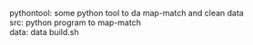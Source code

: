 pythontool: some python tool to da map-match and clean data  
src: python program to map-match  
data: data 
build.sh
